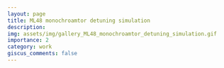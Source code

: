 ```yaml
---
layout: page
title: ML48 monochroamtor detuning simulation
description: 
img: assets/img/gallery_ML48_monochroamtor_detuning_simulation.gif
importance: 2
category: work
giscus_comments: false
---
```

